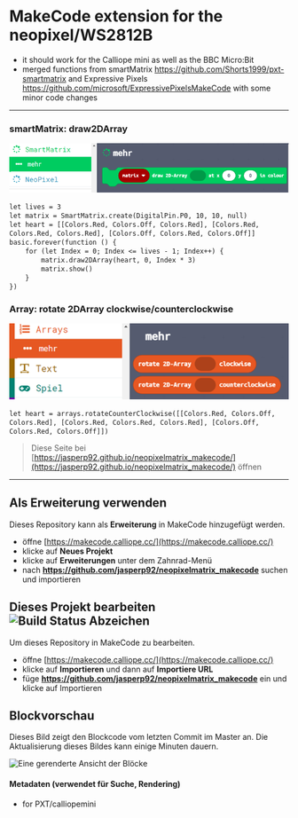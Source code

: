 # MakeCode extension for the neopixel/WS2812B
- it should work for the Calliope mini as well as the BBC Micro:Bit
- merged functions from smartMatrix https://github.com/Shorts1999/pxt-smartmatrix and Expressive Pixels https://github.com/microsoft/ExpressivePixelsMakeCode with some minor code changes

----
### smartMatrix: draw2DArray

![alt...](images/draw2darray.png)

```blocks
let lives = 3
let matrix = SmartMatrix.create(DigitalPin.P0, 10, 10, null)
let heart = [[Colors.Red, Colors.Off, Colors.Red], [Colors.Red, Colors.Red, Colors.Red], [Colors.Off, Colors.Red, Colors.Off]]
basic.forever(function () {
    for (let Index = 0; Index <= lives - 1; Index++) {
        matrix.draw2DArray(heart, 0, Index * 3)
        matrix.show()
    }
})
```

### Array: rotate 2DArray clockwise/counterclockwise

![alt...](images/rotatearray.png)

```blocks
let heart = arrays.rotateCounterClockwise([[Colors.Red, Colors.Off, Colors.Red], [Colors.Red, Colors.Red, Colors.Red], [Colors.Off, Colors.Red, Colors.Off]])
```

> Diese Seite bei [https://jasperp92.github.io/neopixelmatrix_makecode/](https://jasperp92.github.io/neopixelmatrix_makecode/) öffnen

----
## Als Erweiterung verwenden

Dieses Repository kann als **Erweiterung** in MakeCode hinzugefügt werden.

* öffne [https://makecode.calliope.cc/](https://makecode.calliope.cc/)
* klicke auf **Neues Projekt**
* klicke auf **Erweiterungen** unter dem Zahnrad-Menü
* nach **https://github.com/jasperp92/neopixelmatrix_makecode** suchen und importieren

## Dieses Projekt bearbeiten ![Build Status Abzeichen](https://github.com/jasperp92/neopixelmatrix_makecode/workflows/MakeCode/badge.svg)

Um dieses Repository in MakeCode zu bearbeiten.

* öffne [https://makecode.calliope.cc/](https://makecode.calliope.cc/)
* klicke auf **Importieren** und dann auf **Importiere URL**
* füge **https://github.com/jasperp92/neopixelmatrix_makecode** ein und klicke auf Importieren

## Blockvorschau

Dieses Bild zeigt den Blockcode vom letzten Commit im Master an.
Die Aktualisierung dieses Bildes kann einige Minuten dauern.

![Eine gerenderte Ansicht der Blöcke](https://github.com/jasperp92/neopixelmatrix_makecode/raw/master/.github/makecode/blocks.png)

#### Metadaten (verwendet für Suche, Rendering)

* for PXT/calliopemini
<script src="https://makecode.com/gh-pages-embed.js"></script><script>makeCodeRender("{{ site.makecode.home_url }}", "{{ site.github.owner_name }}/{{ site.github.repository_name }}");</script>
